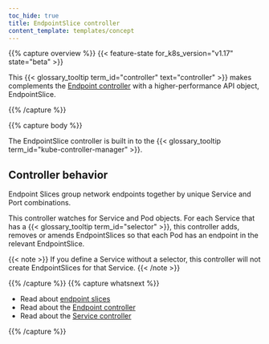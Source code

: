 ```yaml
---
toc_hide: true
title: EndpointSlice controller
content_template: templates/concept
---
```


{{% capture overview %}}
{{< feature-state for_k8s_version="v1.17" state="beta" >}}

This {{< glossary_tooltip term_id="controller" text="controller" >}} makes
complements the [Endpoint controller](/docs/reference/controllers/endpoint/)
with a higher-performance API object, EndpointSlice.

{{% /capture %}}

{{% capture body %}}

The EndpointSlice controller is built in to the {{< glossary_tooltip term_id="kube-controller-manager" >}}.

## Controller behavior

Endpoint Slices group network endpoints together by unique Service and Port combinations.

This controller watches for Service and Pod objects. For each Service that has
a {{< glossary_tooltip term_id="selector" >}}, this
controller adds, removes or amends EndpointSlices so that each Pod has an endpoint in the
relevant EndpointSlice.

{{< note >}}
If you define a Service without a selector, this controller will not create
EndpointSlices for that Service.
{{< /note >}}

{{% /capture %}}
{{% capture whatsnext %}}

* Read about [endpoint slices](/docs/concepts/services-networking/endpoint-slices/)
* Read about the [Endpoint controller](/docs/reference/controllers/endpoint/)
* Read about the [Service controller](/docs/reference/controllers/service/)

{{% /capture %}}
